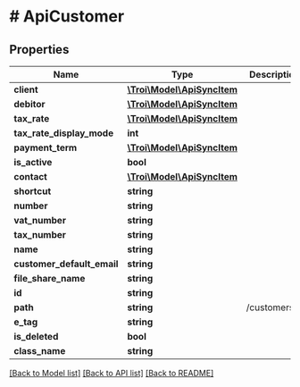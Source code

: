 # # ApiCustomer

## Properties

Name | Type | Description | Notes
------------ | ------------- | ------------- | -------------
**client** | [**\Troi\Model\ApiSyncItem**](ApiSyncItem.md) |  | [optional]
**debitor** | [**\Troi\Model\ApiSyncItem**](ApiSyncItem.md) |  | [optional]
**tax_rate** | [**\Troi\Model\ApiSyncItem**](ApiSyncItem.md) |  | [optional]
**tax_rate_display_mode** | **int** |  | [optional]
**payment_term** | [**\Troi\Model\ApiSyncItem**](ApiSyncItem.md) |  | [optional]
**is_active** | **bool** |  | [optional]
**contact** | [**\Troi\Model\ApiSyncItem**](ApiSyncItem.md) |  | [optional]
**shortcut** | **string** |  | [optional]
**number** | **string** |  | [optional]
**vat_number** | **string** |  | [optional]
**tax_number** | **string** |  | [optional]
**name** | **string** |  | [optional]
**customer_default_email** | **string** |  | [optional]
**file_share_name** | **string** |  | [optional]
**id** | **string** |  | [optional]
**path** | **string** | /customers/1 | [optional]
**e_tag** | **string** |  | [optional]
**is_deleted** | **bool** |  | [optional]
**class_name** | **string** |  | [optional]

[[Back to Model list]](../../README.md#models) [[Back to API list]](../../README.md#endpoints) [[Back to README]](../../README.md)
